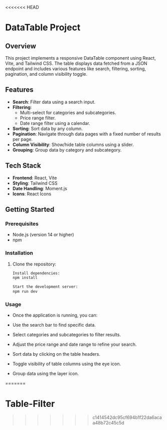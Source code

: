 <<<<<<< HEAD
# DataTable Project

## Overview

This project implements a responsive DataTable component using React, Vite, and Tailwind CSS. The table displays data fetched from a JSON endpoint and includes various features like search, filtering, sorting, pagination, and column visibility toggle.

## Features

- **Search**: Filter data using a search input.
- **Filtering**: 
  - Multi-select for categories and subcategories.
  - Price range filter.
  - Date range filter using a calendar.
- **Sorting**: Sort data by any column.
- **Pagination**: Navigate through data pages with a fixed number of results per page.
- **Column Visibility**: Show/hide table columns using a slider.
- **Grouping**: Group data by category and subcategory.

## Tech Stack

- **Frontend**: React, Vite
- **Styling**: Tailwind CSS
- **Date Handling**: Moment.js
- **Icons**: React Icons

## Getting Started

### Prerequisites

- Node.js (version 14 or higher)
- npm 

### Installation

1. Clone the repository:

   ```bash
   Install dependencies:
   npm install

   Start the development server:
   npm run dev

### Usage
 - Once the application is running, you can:

 - Use the search bar to find specific data.
 - Select categories and subcategories to filter results.
 - Adjust the price range and date range to refine your search.
 - Sort data by clicking on the table headers.
 - Toggle visibility of table columns using the eye icon.
 - Group data using the layer icon.


=======
# Table-Filter
>>>>>>> c1414542dc95cf694b1f22da6acaa48b72c45c5d
